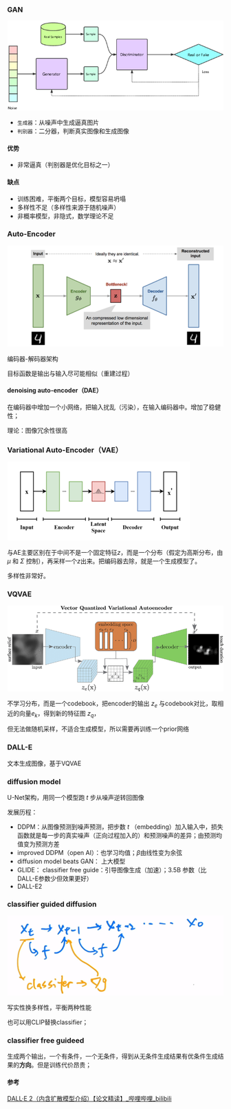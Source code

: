### GAN

![The structure of the GAN](./imags/The-structure-of-the-GAN.png)

- `生成器`：从噪声中生成逼真图片
- `判别器`：二分器，判断真实图像和生成图像

#### 优势

- 非常逼真（判别器是优化目标之一）

#### 缺点

- 训练困难，平衡两个目标，模型容易坍塌
- 多样性不足（多样性来源于随机噪声）
- 非概率模型，非隐式，数学理论不足



### Auto-Encoder

![From Autoencoder to Beta-VAE | Lil'Log](./imags/autoencoder-architecture.png)

编码器-解码器架构

目标函数是输出与输入尽可能相似（重建过程）

#### denoising auto-encoder（DAE）

在编码器中增加一个小网络，把输入扰乱（污染），在输入编码器中。增加了稳健性；

理论：图像冗余性很高

### Variational Auto-Encoder（VAE）

![img](./imags/425px-VAE_Basic.png)

与AE主要区别在于中间不是一个固定特征$z$，而是一个分布（假定为高斯分布，由 $\mu$ 和 $\Sigma$ 控制），再采样一个$z$出来。把编码器去除，就是一个生成模型了。

多样性非常好。

### VQVAE

![img](./imags/image.png)

不学习分布，而是一个codebook，把encoder的输出 $z_e$ 与codebook对比，取相近的向量$e_k$，得到新的特征图 $z_q$，

但无法做随机采样，不适合生成模型，所以需要再训练一个prior网络

### DALL-E

文本生成图像，基于VQVAE

### diffusion model

 U-Net架构，用同一个模型跑 $t$ 步从噪声逆转回图像

发展历程：

- DDPM：从图像预测到噪声预测，把步数 $t$ （embedding）加入输入中，损失函数就是每一步的真实噪声（正向过程加入的）和预测噪声的差异；由预测均值变为预测方差
- improved DDPM（open AI）：也学习均值；$\beta$由线性变为余弦
- diffusion model beats GAN： 上大模型
- GLIDE： classifier free guide：引导图像生成（加速）；3.5B 参数（比DALL-E参数少但效果更好）
- DALL-E2

### classifier guided diffusion

![image-20230412205449916](./imags/image-20230412205449916.png)

写实性换多样性，平衡两种性能

也可以用CLIP替换classifier；

### classifier free guideed

生成两个输出，一个有条件，一个无条件，得到从无条件生成结果有优条件生成结果的**方向**。但是训练代价昂贵；

#### 参考

[DALL·E 2（内含扩散模型介绍）【论文精读】_哔哩哔哩_bilibili](https://www.bilibili.com/video/BV17r4y1u77B/?vd_source=51835ba198b79c5277a5fcadc11bd9ff)